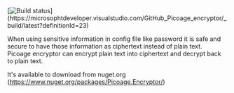 [![Build status](https://microsophtdeveloper.visualstudio.com/GitHub_Picoage_encryptor/_apis/build/status/GitHub_Picoage_encryptor-ASP.NET%20Core%20(.NET%20Framework)-CI)](https://microsophtdeveloper.visualstudio.com/GitHub_Picoage_encryptor/_build/latest?definitionId=23)


When using sensitive information in config file like password it is safe and secure to have those information as ciphertext instead of plain text.  
Picoage encryptor can encrypt plain text into ciphertext and decrypt back to plain text. 

It's available to download from nuget.org (https://www.nuget.org/packages/Picoage.Encryptor/)
